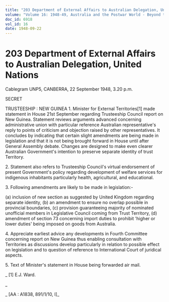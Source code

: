 ```yaml
---
title: "203 Department of External Affairs to Australian Delegation, United Nations"
volume: "Volume 16: 1948-49, Australia and the Postwar World - Beyond the Region"
doc_id: 6918
vol_id: 16
date: 1948-09-22
---
```


# 203 Department of External Affairs to Australian Delegation, United Nations

Cablegram UNP5, CANBERRA, 22 September 1948, 3.20 p.m.

SECRET

TRUSTEESHIP : NEW GUINEA 1. Minister for External Territories[1] made statement in House 21st September regarding Trusteeship Council report on New Guinea. Statement reviews arguments advanced concerning administrative union with particular reference Australian representative's reply to points of criticism and objection raised by other representatives. It concludes by indicating that certain slight amendments are being made in legislation and that it is not being brought forward in House until after General Assembly debate. Changes are designed to make even clearer Australian Government's intention to preserve separate identity of trust Territory.

2\. Statement also refers to Trusteeship Council's virtual endorsement of present Government's policy regarding development of welfare services for indigenous inhabitants particularly health, agricultural, and educational.

3\. Following amendments are likely to be made in legislation:-

(a) inclusion of new section as suggested by United Kingdom regarding separate identity, (b) an amendment to ensure no overlap possible in provincial boundaries, (c) provision guaranteeing majority of nominated unofficial members in Legislative Council coming from Trust Territory, (d) amendment of section 73 concerning import duties to prohibit 'higher or lower duties' being imposed on goods from Australia.

4\. Appreciate earliest advice any developments in Fourth Committee concerning report on New Guinea thus enabling consultation with Territories as discussions develop particularly in relation to possible effect on legislation and to question of reference to International Court of juridical aspects.

5\. Text of Minister's statement in House being forwarded air mail.

_ [1] E.J. Ward.

_

_ [AA : A1838, 891/1/10, I]_
